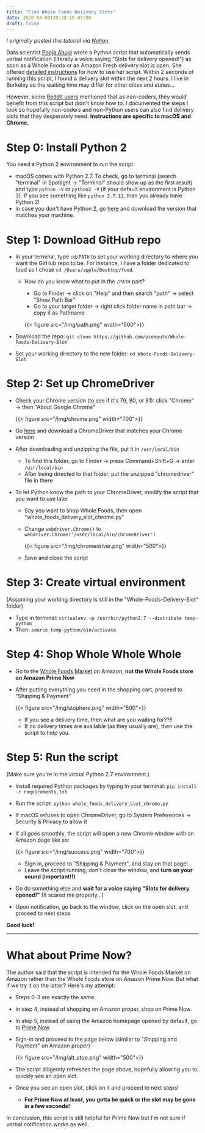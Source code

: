 ```yaml
---
title: "Find Whole Foods Delivery Slots"
date: 2020-04-08T20:38:10-07:00
draft: false
---
```


*I originally posted this tutorial via [Notion](https://www.notion.so/using-pcomputo-s-script-to-find-whole-foods-delivery-slots-acbb6d71ef934da7b6822b1df451a11c?fbclid=IwAR2SeYeXEpI5Q9w92IySz4xeUCfjHyPCe6QBqm8kgd9tztIVXQKcfz74keU).*

Data scientist [Pooja Ahuja](https://github.com/pcomputo) wrote a Python script that automatically sends verbal notification (literally a voice saying "Slots for delivery opened!") as soon as a Whole Foods or an Amazon Fresh delivery slot is open. She offered [detailed instructions](https://github.com/pcomputo/Whole-Foods-Delivery-Slot) for how to use her script. Within 2 seconds of running this script, I found a delivery slot within the next 2 hours. I live in Berkeley so the waiting time may differ for other cities and states...

However, some [Reddit users](https://www.reddit.com/r/amazonprime/comments/frdu50/whole_foods_delivery_slot_finder/) mentioned that as non-coders, they would benefit from this script but didn't know how to. I documented the steps I took so hopefully non-coders and non-Python users can also find delivery slots that they desperately need. **Instructions are specific to macOS and Chrome.**

# Step 0: Install Python 2

You need a Python 2 environment to run the script.

- macOS comes with Python 2.7. To check, go to terminal (search "terminal" in Spotlight → "Terminal" should show up as the first result) and type `python -V` or `python2 -V` (if your default environment is Python 3). If you see something like `python 2.7.11`, then you already have Python 2!
- In case you don't have Python 2, go [here](https://www.python.org/downloads/release/python-273/) and download the version that matches your machine.

# Step 1: Download GitHub repo

- In your terminal, type `cd/PATH` to set your working directory to where you want the GitHub repo to be. For instance, I have a folder dedicated to food so I chose `cd /Users/apple/Desktop/food`.
    - How do you know what to put in the `/PATH` part?
        - Go to Finder → click on "Help" and then search "path" → select "Show Path Bar"
        - Go to your target folder → right click folder name in path bar → copy it as Pathname
        
        {{< figure src="/img/path.png" width="500">}}

- Download the repo: `git clone https://github.com/pcomputo/Whole-Foods-Delivery-Slot`
- Set your working directory to the new folder: `cd Whole-Foods-Delivery-Slot`

# Step 2: Set up ChromeDriver

- Check your Chrome version (to see if it's 79, 80, or 81): click "Chrome" → then "About Google Chrome"

    {{< figure src="/img/chrome.png" width="700">}}

- Go [here](https://chromedriver.chromium.org/) and download a ChromeDriver that matches your Chrome version

- After downloading and unzipping the file, put it in `/usr/local/bin`
    - To find this folder, go to Finder → press Command+Shift+G → enter `/usr/local/bin`
    - After being directed to that folder, put the unzipped "chromedriver" file in there
- To let Python know the path to your ChromeDriver, modify the script that you want to use later
    - Say you want to shop Whole Foods, then open "whole_foods_delivery_slot_chrome.py" 
    - Change `webdriver.Chrome()` to `webdriver.Chrome('/user/local/bin/chromedriver')`

        {{< figure src="/img/chromedriver.png" width="500">}}

    - Save and close the script

# Step 3: Create virtual environment

(Assuming your working directory is still in the "Whole-Foods-Delivery-Slot" folder)

- Type in terminal: `virtualenv -p /usr/bin/python2.7 --distribute temp-python`
- Then: `source temp-python/bin/activate`

# Step 4: Shop Whole Whole Whole

- Go to the [Whole Foods Market](https://www.amazon.com/alm/storefront?almBrandId=VUZHIFdob2xlIEZvb2Rz&ref_=US_TRF_DSK_UFG_WFM_ONSIT_0419987) on Amazon, **not the Whole Foods store on Amazon Prime Now**
- After putting everything you need in the shopping cart, proceed to "Shipping & Payment"

    {{< figure src="/img/stophere.png" width="500">}}

    - If you see a delivery time, then what are you waiting for??!!
    - If no delivery times are available (as they usually are), then use the script to help you.

# Step 5: Run the script

(Make sure you're in the virtual Python 2.7 environment.)

- Install required Python packages by typing in your terminal: `pip install -r requirements.txt`
- Run the script: `python whole_foods_delivery_slot_chrome.py`
- If macOS refuses to open ChromeDriver, go to System Preferences → Security & Privacy to allow it
- If all goes smoothly, the script will open a new Chrome window with an Amazon page like so:

    {{< figure src="/img/success.png" width="700">}}

    - Sign in, proceed to "Shipping & Payment", and stay on that page!
    - Leave the script running, don't close the window, and **turn on your sound (important!!)**
- Go do something else and **wait for a voice saying "Slots for delivery opened!"** (It scared me properly...)
- Upon notification, go back to the window, click on the open slot, and proceed to next steps

**Good luck!**

---

# What about Prime Now?

The author said that the script is intended for the Whole Foods Market on Amazon rather than the Whole Foods store on Amazon Prime Now. But what if we try it on the latter? Here's my attempt:

- Steps 0-3 are exactly the same.
- In step 4, instead of shopping on Amazon proper, shop on Prime Now.
- In step 5, instead of using the Amazon homepage opened by default, go to [Prime Now](https://primenow.amazon.com/).
- Sign-in and proceed to the page below (similar to "Shipping and Payment" on Amazon proper)

    {{< figure src="/img/alt_stop.png" width="500">}}

- The script diligently refreshes the page above, hopefully allowing you to quickly see an open slot.
- Once you see an open slot, click on it and proceed to next steps!
    - **For Prime Now at least, you gotta be quick or the slot may be gone in a few seconds!**

In conclusion, this script is still helpful for Prime Now but I'm not sure if verbal notification works as well.